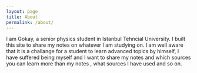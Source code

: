 ```yaml
---
layout: page
title: About
permalink: /about/
---
```



I am Gokay, a senior physics student in Istanbul Tehncial University. I built this site to share my notes on whatever I am studying on. I am well aware that it is a challange for a student to learn advanced topics by himself, I have suffered being myself and I want to share my notes and which sources you can learn more than my notes
, what sources I have used and so on.